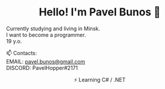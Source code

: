 <h1 align="center">Hello! I'm Pavel Bunos 👋</h1>

Currently studying and living in Minsk.  
I want to become a programmer.  
19 y.o.  

📫 Contacts:  
EMAIL: pavel.bunos@gmail.com  
DISCORD: PavelHopper#2171  

<p align="center">⚡ Learning C# / .NET</p>
